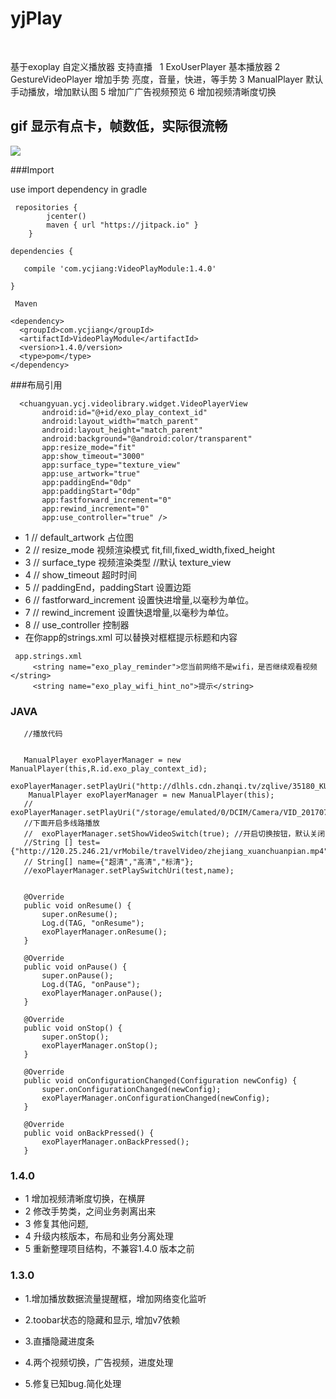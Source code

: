 # yjPlay
 
 
 基于exoplay 自定义播放器 支持直播
  
 1 ExoUserPlayer  基本播放器
 2 GestureVideoPlayer   增加手势  亮度，音量，快进，等手势
 3 ManualPlayer  默认手动播放，增加默认图
 5 增加广广告视频预览
 6 增加视频清晰度切换

 ## gif 显示有点卡，帧数低，实际很流畅

 ![](sss.gif)

 ###Import

 use     import dependency in gradle
 
```
 repositories {
        jcenter()
        maven { url "https://jitpack.io" }
    }
    
dependencies {

   compile 'com.ycjiang:VideoPlayModule:1.4.0'

}

 Maven

<dependency>
  <groupId>com.ycjiang</groupId>
  <artifactId>VideoPlayModule</artifactId>
  <version>1.4.0/version>
  <type>pom</type>
</dependency>

```


 ###布局引用
 ```
   <chuangyuan.ycj.videolibrary.widget.VideoPlayerView
        android:id="@+id/exo_play_context_id"
        android:layout_width="match_parent"
        android:layout_height="match_parent"
        android:background="@android:color/transparent"
        app:resize_mode="fit"
        app:show_timeout="3000"
        app:surface_type="texture_view"
        app:use_artwork="true"
        app:paddingEnd="0dp"
        app:paddingStart="0dp"
        app:fastforward_increment="0"
        app:rewind_increment="0"
        app:use_controller="true" />

```
 * 1     //   default_artwork  占位图
 * 2     //   resize_mode  视频渲染模式 fit,fill,fixed_width,fixed_height
 * 3     //  surface_type 视频渲染类型 //默认 texture_view
 * 4     //  show_timeout  超时时间
 * 5     //  paddingEnd，paddingStart 设置边距
 * 6     //  fastforward_increment  设置快进增量,以毫秒为单位。
 * 7     //  rewind_increment  设置快退增量,以毫秒为单位。
 * 8     //  use_controller   控制器
 * 在你app的strings.xml  可以替换对框框提示标题和内容
```
 app.strings.xml
     <string name="exo_play_reminder">您当前网络不是wifi，是否继续观看视频</string>
     <string name="exo_play_wifi_hint_no">提示</string>
 ```
 ###  JAVA
 ```
    //播放代码


    ManualPlayer exoPlayerManager = new ManualPlayer(this,R.id.exo_play_context_id);
    exoPlayerManager.setPlayUri("http://dlhls.cdn.zhanqi.tv/zqlive/35180_KUDhx.m3u8");
     ManualPlayer exoPlayerManager = new ManualPlayer(this);
    // exoPlayerManager.setPlayUri("/storage/emulated/0/DCIM/Camera/VID_20170717_011150.mp4");
    //下面开启多线路播放
    //  exoPlayerManager.setShowVideoSwitch(true); //开启切换按钮，默认关闭
    //String [] test={"http://120.25.246.21/vrMobile/travelVideo/zhejiang_xuanchuanpian.mp4","http://120.25.246.21/vrMobile/travelVideo/zhejiang_xuanchuanpian.mp4","http://120.25.246.21/vrMobile/travelVideo/zhejiang_xuanchuanpian.mp4"};
    // String[] name={"超清","高清","标清"};
    //exoPlayerManager.setPlaySwitchUri(test,name);
 ```
 ```

    @Override
    public void onResume() {
        super.onResume();
        Log.d(TAG, "onResume");
        exoPlayerManager.onResume();
    }

    @Override
    public void onPause() {
        super.onPause();
        Log.d(TAG, "onPause");
        exoPlayerManager.onPause();
    }

    @Override
    public void onStop() {
        super.onStop();
        exoPlayerManager.onStop();
    }

    @Override
    public void onConfigurationChanged(Configuration newConfig) {
        super.onConfigurationChanged(newConfig);
        exoPlayerManager.onConfigurationChanged(newConfig);
    }

    @Override
    public void onBackPressed() {
        exoPlayerManager.onBackPressed();
    }
 ```

 ### 1.4.0
 * 1 增加视频清晰度切换，在横屏
 * 2 修改手势类，之间业务剥离出来
 * 3 修复其他问题,
 * 4 升级内核版本，布局和业务分离处理
 * 5 重新整理项目结构，不兼容1.4.0 版本之前

 ### 1.3.0
 * 1.增加播放数据流量提醒框，增加网络变化监听

 * 2.toobar状态的隐藏和显示,  增加v7依赖

 * 3.直播隐藏进度条

 * 4.两个视频切换，广告视频，进度处理

 * 5.修复已知bug.简化处理


